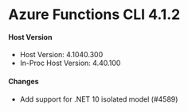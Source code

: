 # Azure Functions CLI 4.1.2

#### Host Version

- Host Version: 4.1040.300
- In-Proc Host Version: 4.40.100

#### Changes

- Add support for .NET 10 isolated model (#4589)
